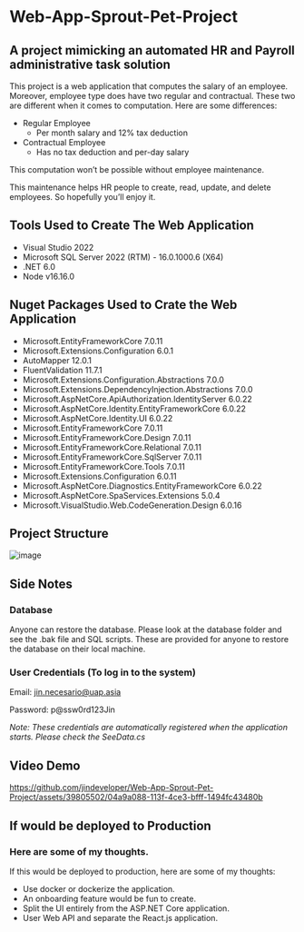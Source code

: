 # Web-App-Sprout-Pet-Project
## A project mimicking an automated HR and Payroll administrative task solution

This project is a web application that computes the salary of an employee. 
Moreover, employee type does have two regular and contractual. 
These two are different when it comes to computation. 
Here are some differences: 
* Regular Employee 
  * Per month salary and 12% tax deduction
* Contractual Employee
  * Has no tax deduction and per-day salary

This computation won’t be possible without employee maintenance. 

This maintenance helps HR people to create, read, update, and delete employees. 
So hopefully you’ll enjoy it. 

## Tools Used to Create The Web Application 
* Visual Studio 2022
* Microsoft SQL Server 2022 (RTM) - 16.0.1000.6 (X64)
* .NET 6.0
* Node v16.16.0

## Nuget Packages Used to Crate the Web Application 
* Microsoft.EntityFrameworkCore 7.0.11
* Microsoft.Extensions.Configuration 6.0.1
* AutoMapper 12.0.1
* FluentValidation 11.7.1
* Microsoft.Extensions.Configuration.Abstractions 7.0.0
* Microsoft.Extensions.DependencyInjection.Abstractions 7.0.0
* Microsoft.AspNetCore.ApiAuthorization.IdentityServer 6.0.22
* Microsoft.AspNetCore.Identity.EntityFrameworkCore 6.0.22
* Microsoft.AspNetCore.Identity.UI 6.0.22
* Microsoft.EntityFrameworkCore 7.0.11
* Microsoft.EntityFrameworkCore.Design 7.0.11
* Microsoft.EntityFrameworkCore.Relational 7.0.11
* Microsoft.EntityFrameworkCore.SqlServer 7.0.11
* Microsoft.EntityFrameworkCore.Tools 7.0.11
* Microsoft.Extensions.Configuration 6.0.11
* Microsoft.AspNetCore.Diagnostics.EntityFrameworkCore 6.0.22
* Microsoft.AspNetCore.SpaServices.Extensions 5.0.4
* Microsoft.VisualStudio.Web.CodeGeneration.Design 6.0.16

## Project Structure
![image](https://github.com/jindeveloper/Web-App-Sprout-Pet-Project/assets/39805502/00cb06db-2004-4a79-b2b2-3b0c2d7f998c)

## Side Notes 
### Database 
Anyone can restore the database. 
Please look at the database folder and see the .bak file and SQL scripts.
These are provided for anyone to restore the database on their local machine. 
### User Credentials (To log in to the system) 

Email: jin.necesario@uap.asia

Password: p@ssw0rd123Jin

*Note: These credentials are automatically registered when the application starts.
Please check the SeeData.cs*

## Video Demo 
https://github.com/jindeveloper/Web-App-Sprout-Pet-Project/assets/39805502/04a9a088-113f-4ce3-bfff-1494fc43480b

## If would be deployed to Production 
### Here are some of my thoughts. 
If this would be deployed to production, here are some of my thoughts: 
*	Use docker or dockerize the application. 
*	An onboarding feature would be fun to create. 
*	Split the UI entirely from the ASP.NET Core application. 
*	User Web API and separate the React.js application. 
